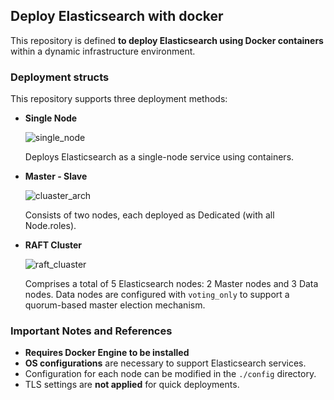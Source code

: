 ## Deploy Elasticsearch with docker

This repository is defined **to deploy Elasticsearch using Docker containers** within a dynamic infrastructure environment.

### Deployment structs

This repository supports three deployment methods:

- **Single Node**
    
    ![single_node](https://github.com/cucuridas/elasticsearch_deploy/assets/65060314/79ea54cb-ca19-4f19-aeb8-364c078ebb6d)
    
    Deploys Elasticsearch as a single-node service using containers.
    
- **Master - Slave**
    
    ![cluaster_arch](https://github.com/cucuridas/elasticsearch_deploy/assets/65060314/975cc08d-e7be-499d-a797-1acb560b6c50)
    
    Consists of two nodes, each deployed as Dedicated (with all Node.roles).
    
- **RAFT Cluster**
    
    ![raft_cluaster](https://github.com/cucuridas/elasticsearch_deploy/assets/65060314/1cc948e6-2d6b-42f0-9968-f977399c0211)
    
    Comprises a total of 5 Elasticsearch nodes: 2 Master nodes and 3 Data nodes. Data nodes are configured with `voting_only` to support a quorum-based master election mechanism.
    

### Important Notes and References

- **Requires Docker Engine to be installed**
- **OS configurations** are necessary to support Elasticsearch services.
- Configuration for each node can be modified in the `./config` directory.
- TLS settings are **not applied** for quick deployments.